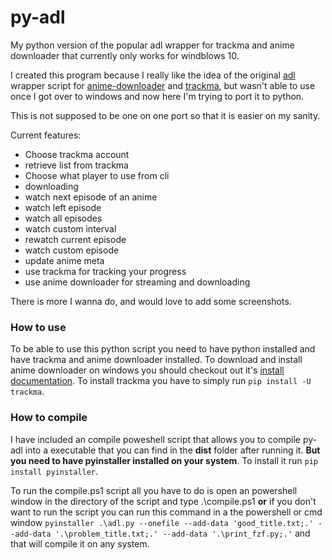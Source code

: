 # py-adl
My python version of the popular adl wrapper for trackma and anime downloader that currently only works for windblows 10.

I created this program because I really like the idea of the original [adl](https://github.com/RaitaroH/adl) wrapper script for [anime-downloader](https://github.com/anime-dl/anime-downloader) and [trackma](https://github.com/z411/trackma), but wasn't able to use once I got over to windows and now here I'm trying to port it to python.

This is not supposed to be one on one port so that it is easier on my sanity.

Current features:
- Choose trackma account
- retrieve list from trackma
- Choose what player to use from cli
- downloading
- watch next episode of an anime
- watch left episode
- watch all episodes
- watch custom interval
- rewatch current episode
- watch custom episode
- update anime meta
- use trackma for tracking your progress
- use anime downloader for streaming and downloading

There is more I wanna do, and would love to add some screenshots.

### How to use

To be able to use this python script you need to have python installed and have trackma and anime downloader installed. To download and install anime downloader on windows you should checkout out it's [install documentation](https://anime-downlader.readthedocs.io/en/latest/usage/installation.html#windows). To install trackma you have to simply run `pip install -U trackma`.

### How to compile

I have included an compile poweshell script that allows you to compile py-adl into a executable that you can find in the **dist** folder after running it. **But you need to have pyinstaller installed on your system**. To install it run `pip install pyinstaller`.

To run the compile.ps1 script all you have to do is open an powershell window in the directory of the script and type .\compile.ps1 **or** if you don't want to run the script you can run this command in a the powershell or cmd window `pyinstaller .\adl.py --onefile --add-data 'good_title.txt;.' --add-data '.\problem_title.txt;.' --add-data '.\print_fzf.py;.'` and that will compile it on any system.